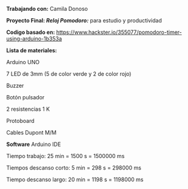 **Trabajando con:** Camila Donoso

**Proyecto Final: _Reloj Pomodoro:_** para estudio y productividad

**Codigo basado en:** https://www.hackster.io/355077/pomodoro-timer-using-arduino-1b353a

**Lista de materiales:**

Arduino UNO

7 LED de 3mm (5 de color verde y 2 de color rojo)

Buzzer

Botón pulsador

2 resistencias 1 K

Protoboard 

Cables Dupont M/M

**Software**
Arduino IDE

Tiempo trabajo: 25 min = 1500 s = 1500000 ms

Tiempos descanso corto: 5 min = 298 s = 298000 ms

Tiempo descanso largo: 20 min = 1198 s = 1198000 ms
